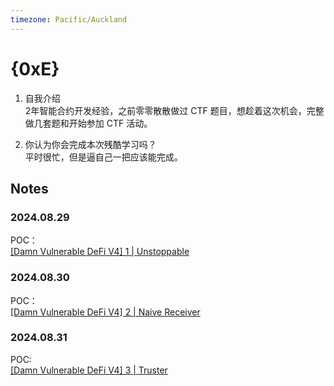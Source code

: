 ```yaml
---
timezone: Pacific/Auckland
---
```


# {0xE}

1. 自我介绍  
2年智能合约开发经验，之前零零散散做过 CTF 题目，想趁着这次机会，完整做几套题和开始参加 CTF 活动。  

2. 你认为你会完成本次残酷学习吗？  
平时很忙，但是逼自己一把应该能完成。  


## Notes

<!-- Content_START -->

### 2024.08.29
POC：  
[[Damn Vulnerable DeFi V4] 1 | Unstoppable](./Writeup/0xE/DamnVulnerableDeFiV4/1_Unstoppable.md)  

### 2024.08.30
POC：  
[[Damn Vulnerable DeFi V4] 2 | Naive Receiver](./Writeup/0xE/DamnVulnerableDeFiV4/2_NaiveReceiver.md)  

### 2024.08.31
POC:  
[[Damn Vulnerable DeFi V4] 3 | Truster](./Writeup/0xE/DamnVulnerableDeFiV4/3_Truster.md)  




<!-- Content_END -->
